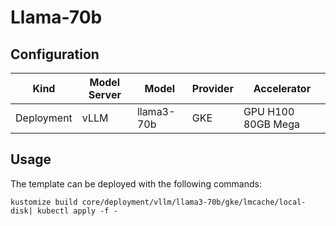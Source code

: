 # Llama-70b

## Configuration
| Kind | Model Server | Model | Provider | Accelerator |
| --- | --- | --- | --- | --- |
| Deployment | vLLM | llama3-70b | GKE | GPU H100 80GB Mega |

## Usage

The template can be deployed with the following commands:

```
kustomize build core/deployment/vllm/llama3-70b/gke/lmcache/local-disk| kubectl apply -f -
```
